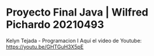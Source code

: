 # Proyecto Final Java | Wilfred Pichardo 20210493
Kelyn Tejada - Programacion I
Aquí el video de Youtube:
https://youtu.be/GHTGuH3X5pE
